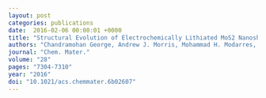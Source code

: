 ```yaml
---
layout: post
categories: publications
date:  2016-02-06 00:00:01 +0000
title: "Structural Evolution of Electrochemically Lithiated MoS2 Nanosheets and the Role of Carbon Additive in Li-Ion Batteries"
authors: "Chandramohan George, Andrew J. Morris, Mohammad H. Modarres, and Michael De Volder"
journal: "Chem. Mater."
volume: "28"
pages: "7304-7310"
year: "2016"
doi: "10.1021/acs.chemmater.6b02607"
---
```

